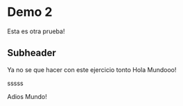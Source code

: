# Demo 2

Esta es otra prueba!

## Subheader
Ya no se que hacer con este ejercicio tonto
Hola Mundooo!

sssss

Adios Mundo!